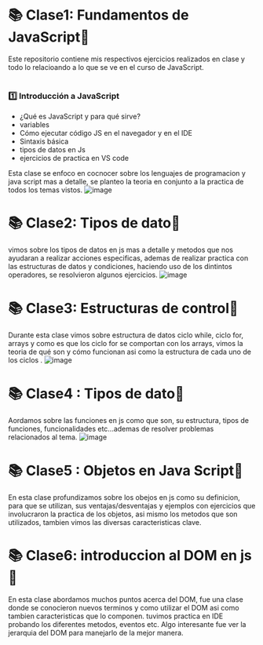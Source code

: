 # 📚 Clase1: Fundamentos de JavaScript🚀
Este repositorio contiene mis respectivos ejercicios realizados en clase y todo lo relacioando a lo que se ve en el curso de JavaScript.
# 

### 1️⃣ Introducción a JavaScript  
- ¿Qué es JavaScript y para qué sirve?
- variables
- Cómo ejecutar código JS en el navegador y en el IDE  
- Sintaxis básica
- tipos de datos en Js
- ejercicios de practica en VS code

Esta clase se enfoco en cocnocer sobre los lenguajes de programacion y java script mas a detalle, se planteo la teoria en conjunto a la practica de todos los temas vistos.
![image](https://github.com/user-attachments/assets/f7e8b7b0-eb51-4489-88b4-7debd26a3c82)


# 📚 Clase2: Tipos de dato🚀
vimos sobre los tipos de datos en js mas a detalle y metodos que nos ayudaran a realizar acciones especificas, ademas de realizar practica con las estructuras de datos y condiciones, haciendo uso de los dintintos operadores, se resolvieron algunos ejercicios.
![image](https://github.com/user-attachments/assets/523e90f2-b8f7-40f6-817b-0b624927b4de)


# 📚 Clase3: Estructuras de control🚀
Durante esta clase vimos sobre estructura de datos ciclo while, ciclo for, arrays y como es que los ciclo for se comportan con los arrays, vimos la teoria de qué son y cómo funcionan asi como la estructura de cada uno de los ciclos .
![image](https://github.com/user-attachments/assets/42805db6-9c88-4fe8-8539-a5ce04a5a992)


# 📚 Clase4 : Tipos de dato🚀
Aordamos sobre las funciones en js como que son, su estructura, tipos de funciones, funcionalidades etc...ademas de resolver problemas relacionados al tema.
![image](https://github.com/user-attachments/assets/e9a40ada-7dba-4f77-a206-c4e4c7cadadf)


# 📚 Clase5 : Objetos en Java Script🚀
En esta clase profundizamos sobre los obejos en js como su definicion, para que se utilizan, sus ventajas/desventajas y ejemplos con ejercicios
que involucraron la practica de los objetos, asi mismo los metodos que son utilizados, tambien vimos las diversas caracteristicas clave. 


# 📚 Clase6: introduccion al DOM en js🚀
En esta clase abordamos muchos puntos acerca del DOM, fue una clase donde se conocieron nuevos terminos y como utilizar el DOM
asi como tambien caracteristicas que lo componen. tuvimos practica en IDE probando los diferentes metodos, eventos etc. 
Algo interesante fue ver la jerarquia del DOM para manejarlo de la mejor manera.

